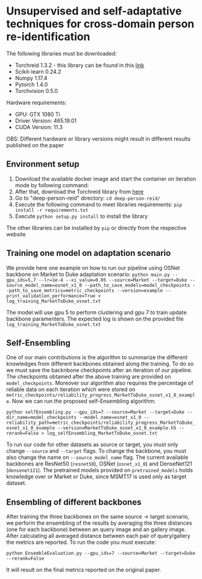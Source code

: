 # Unsupervised and self-adaptative techniques for cross-domain person re-identification

The following libraries must be downloaded:

* Torchreid 1.3.2 - this library can be found in this [link](https://github.com/KaiyangZhou/deep-person-reid)
* Scikit-learn 0.24.2
* Numpy 1.17.4
* Pytorch 1.4.0
* Torchvision 0.5.0

Hardware requirements:
* GPU: GTX 1080 Ti
* Driver Version: 465.19.01    
* CUDA Version: 11.3

OBS: Different hardware or library versions might result in different results published on the paper

## Environment setup 

1. Download the available docker image and start the container on iteration mode by following command:
2. After that, download the Torchreid library from [here](https://github.com/KaiyangZhou/deep-person-reid)
3. Go to "deep-person-reid" directory: `cd deep-person-reid/`
4. Execute the following command to meet libraries requirements: `pip install -r requirements.txt`
5. Execute `python setup.py install` to install the library

The other libraries can be installed by `pip` or directly from the respective website

## Training one model on adaptation scenario

We provide here one example on how to run our pipeline using OSNet backbone on Market to Duke adaptation scenario:
`python main.py --gpu_ids=5,7 --lr=1e-4 --xi_value=0.05 --source=Market --target=Duke --source_model_name=osnet_x1_0 --path_to_save_models=model_checkpoints --path_to_save_metrics=metric_checkpoints --version=example --print_validation_performance=True > log_training_MarketToDuke_osnet.txt`

The model will use gpu 5 to perform clustering and gpu 7 to train update backbone paramenters. The expected log is shown on 
the provided file `log_training_MarketToDuke_osnet.txt`

## Self-Ensembling
One of our main contributions is the algorithm to summarize the different knowledges from different backbones obtained along the training. To do so we 
must save the backnbone checkpoints after an iteration of our pipeline. The checkpoints obtained after the above training are provided on `model_checkpoints`. 
Moreover our algorithm also requires the percentage of reliable data on each iteration which were stored on `metric_checkpoints/reliability_progress_MarketToDuke_osnet_x1_0_example`.  Now we can run the proposed self-Ensembling algorithm:

`python selfEnsembling.py --gpu_ids=7 --source=Market --target=Duke --dir_name=model_checkpoints --model_name=osnet_x1_0 --reliability_path=metric_checkpoints/reliability_progress_MarketToDuke_osnet_x1_0_example --version=MarketToDuke_osnet_x1_0_example.h5 --rerank=False > log_selfEnsembling_MarketToDuke_osnet.txt`

To run our code for other datasets as source or target, you must only change `--source` and `--target` flags. To change the backbone, you must also change 
the name on `--source_model_name` flag. The current available backbones are ResNet50 (`resnet50`), OSNet (`osnet_x1_0`) and DenseNet121 (`densenet121`). 
The pretrained models provided on `pretrained_models` holds knowledge over or Market or Duke, since MSMT17 is used only as target dataset. 

## Ensembling of different backbones
After training the three backbones on the same source -> target scenario, we perform the ensembling of the results by averaging the three distances
(one for each backbone) between an query image and an gallery image. After calculating all averaged distance between each pair of query/gallery the 
metrics are reported. To run the code you must execute:

`python EnsembleEvaluation.py --gpu_ids=7 --source=Market --target=Duke --rerank=False`

It will result on the final metrics reported on the original paper. 




